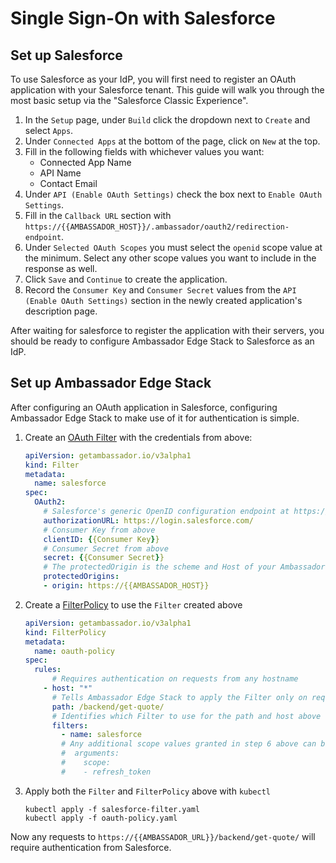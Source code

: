 # Single Sign-On with Salesforce

## Set up Salesforce

To use Salesforce as your IdP, you will first need to register an OAuth application with your Salesforce tenant. This guide will walk you through the most basic setup via the "Salesforce Classic Experience".

1. In the `Setup` page, under `Build` click the dropdown next to `Create` and select `Apps`.
2. Under `Connected Apps` at the bottom of the page, click on `New` at the top.
3. Fill in the following fields with whichever values you want:
   * Connected App Name
   * API Name
   * Contact Email
4. Under `API (Enable OAuth Settings)` check the box next to `Enable OAuth Settings`.
5. Fill in the `Callback URL` section with `https://{{AMBASSADOR_HOST}}/.ambassador/oauth2/redirection-endpoint`.
6. Under `Selected OAuth Scopes` you must select the `openid` scope value at the minimum. Select any other scope values you want to include in the response as well.
7. Click `Save` and `Continue` to create the application.
8. Record the `Consumer Key` and `Consumer Secret` values from the `API (Enable OAuth Settings)` section in the newly created application's description page.

After waiting for salesforce to register the application with their servers, you should be ready to configure Ambassador Edge Stack to Salesforce as an IdP.

## Set up Ambassador Edge Stack

After configuring an OAuth application in Salesforce, configuring Ambassador Edge Stack to make use of it for authentication is simple.

1.  Create an [OAuth Filter](../../technical-reference/filters/using-oauth2-filters.md) with the credentials from above:

    ```yaml
    apiVersion: getambassador.io/v3alpha1
    kind: Filter
    metadata:
      name: salesforce
    spec:
      OAuth2:
        # Salesforce's generic OpenID configuration endpoint at https://login.salesforce.com/ will work but you can also use your custom Salesforce domain i.e.: http://datawire.my.salesforce.com
        authorizationURL: https://login.salesforce.com/
        # Consumer Key from above
        clientID: {{Consumer Key}}
        # Consumer Secret from above
        secret: {{Consumer Secret}}
        # The protectedOrigin is the scheme and Host of your Ambassador Edge Stack endpoint
        protectedOrigins:
        - origin: https://{{AMBASSADOR_HOST}}
    ```
2.  Create a [FilterPolicy](../../technical-reference/filters/using-filters-and-filterpolicies.md) to use the `Filter` created above

    ```yaml
    apiVersion: getambassador.io/v3alpha1
    kind: FilterPolicy
    metadata:
      name: oauth-policy
    spec:
      rules:
          # Requires authentication on requests from any hostname
        - host: "*"
          # Tells Ambassador Edge Stack to apply the Filter only on request to the quote /backend/get-quote/ endpoint
          path: /backend/get-quote/
          # Identifies which Filter to use for the path and host above
          filters:
            - name: salesforce
            # Any additional scope values granted in step 6 above can be requested with the arguments field
            #  arguments:
            #    scope:
            #    - refresh_token

    ```
3.  Apply both the `Filter` and `FilterPolicy` above with `kubectl`

    ```
    kubectl apply -f salesforce-filter.yaml
    kubectl apply -f oauth-policy.yaml
    ```

Now any requests to `https://{{AMBASSADOR_URL}}/backend/get-quote/` will require authentication from Salesforce.
